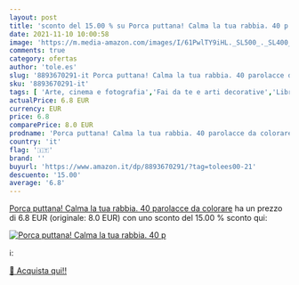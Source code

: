 ```yaml
---
layout: post
title: 'sconto del 15.00 % su Porca puttana! Calma la tua rabbia. 40 p  '
date: 2021-11-10 10:00:58
image: 'https://m.media-amazon.com/images/I/61PwlTY9iHL._SL500_._SL400_.jpg'
comments: true
category: ofertas
author: 'tole.es'
slug: '8893670291-it Porca puttana! Calma la tua rabbia. 40 parolacce da colorare'
sku: '8893670291-it'
tags: [ 'Arte, cinema e fotografia','Fai da te e arti decorative','Libri','Libri universitari','Libri universitari medicina e scienze sanitarie','Lifestyle e guide allo stile','Pittura','Servizi parasanitari','Tempo libero','Terapia occupazionale', ]
actualPrice: 6.8 EUR
currency: EUR
price: 6.8
comparePrice: 8.0 EUR
prodname: 'Porca puttana! Calma la tua rabbia. 40 parolacce da colorare'
country: 'it'
flag: '🇮🇹'
brand: ''
buyurl: 'https://www.amazon.it/dp/8893670291/?tag=tolees00-21'
descuento: '15.00'
average: '6.8'
---
```


[Porca puttana! Calma la tua rabbia. 40 parolacce da colorare](https://www.amazon.it/dp/8893670291/?tag=tolees00-21) ha un prezzo di 6.8 EUR (originale: 8.0 EUR) con uno sconto del 15.00 % sconto qui:

[![Porca puttana! Calma la tua rabbia. 40 p](https://m.media-amazon.com/images/I/61PwlTY9iHL._SL500_._SL400_.jpg)](https://www.amazon.it/dp/8893670291/?tag=tolees00-21)

ℹ️:


[🛒 Acquista qui!!](https://www.amazon.it/dp/8893670291/?tag=tolees00-21)

